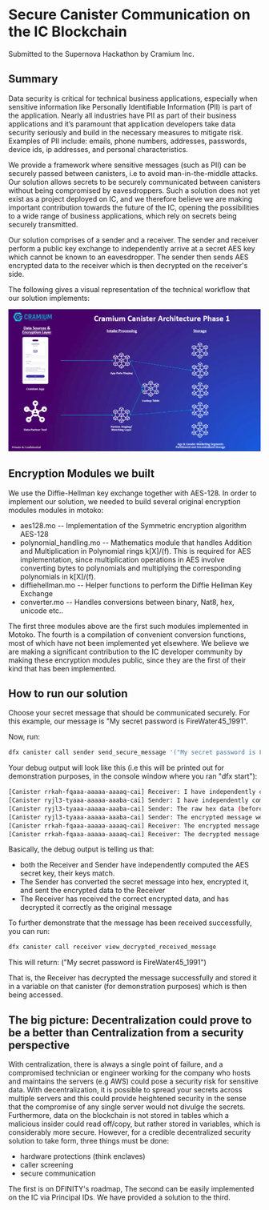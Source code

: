 # Secure Canister Communication on the IC Blockchain
Submitted to the Supernova Hackathon by Cramium Inc.

## Summary

Data security is critical for technical business applications, especially when sensitive information like Personally Identifiable Information (PII) is part of the application.  Nearly all industries have PII as part of their business applications and it’s paramount that application developers take data security seriously and build in the necessary measures to mitigate risk. Examples of PII include: emails, phone numbers, addresses, passwords, device ids, ip addresses, and personal characteristics. 

We provide a framework where sensitive messages (such as PII) can be securely passed between canisters, i.e to avoid man-in-the-middle attacks. Our solution allows secrets to be securely communicated between canisters without being compromised by eavesdroppers. Such a solution does not yet exist as a project deployed on IC, and we therefore believe we are making important contribution towards the future of the IC, opening the possibilities to a wide range of business applications, which rely on secrets being securely transmitted.

Our solution comprises of a sender and a receiver. The sender and receiver perform a public key exchange to independently arrive at a secret AES key which cannot be known to an eavesdropper. The sender then sends AES encrypted data to the receiver which is then decrypted on the receiver's side.

The following gives a visual representation of the technical workflow that our solution implements:
<div align="center">
  <a>
    <img src="images/technical_workflow.png" width="800">
  </a>
</div>

## Encryption Modules we built

We use the Diffie-Hellman key exchange together with AES-128. In order to implement our solution, we needed to build several original encryption modules modules in motoko:

* aes128.mo -- Implementation of the Symmetric encryption algorithm AES-128
* polynomial_handling.mo -- Mathematics module that handles Addition and Multiplication in Polynomial rings k[X]/(f). This is required for AES implementation, since multiplication operations in AES involve converting bytes to polynomials and multiplying the corresponding polynomials in k[X]/(f).
* diffiehellman.mo -- Helper functions to perform the Diffie Hellman Key Exchange
* converter.mo -- Handles conversions between binary, Nat8, hex, unicode etc..

The first three modules above are the first such modules implemented in Motoko. The fourth is a compilation of convenient conversion functions, most of which have not been implemented yet elsewhere. We believe we are making a significant contribution to the IC developer community by making these encryption modules public, since they are the first of their kind that has been implemented.

## How to run our solution

Choose your secret message that should be communicated securely. For this example, our message is "My secret password is FireWater45_1991". 

Now, run: 

 ```sh
dfx canister call sender send_secure_message '("My secret password is FireWater45_1991")'
```

Your debug output will look like this (i.e this will be printed out for demonstration purposes, in the console window where you ran "dfx start"):

 ```sh
[Canister rrkah-fqaaa-aaaaa-aaaaq-cai] Receiver: I have independently computed the AES secret key, and it is f882c3e88feeaad705db052c13cce66b
[Canister ryjl3-tyaaa-aaaaa-aaaba-cai] Sender: I have independently computed the AES secret key, and it is f882c3e88feeaad705db052c13cce66b
[Canister ryjl3-tyaaa-aaaaa-aaaba-cai] Sender: The raw hex data (before encryption) is 4d79207365637265742070617373776f72642069732046697265576174657234355f31393931
[Canister ryjl3-tyaaa-aaaaa-aaaba-cai] Sender: The encrypted message we are sending to the Receiver is 481b2a540f7503a5aa12248c812060d873d0e888862a7c0dc8fee4fb3fed2e329189c1ab8bbbeb2d93e4e9b43de9f228
[Canister rrkah-fqaaa-aaaaa-aaaaq-cai] Receiver: The encrypted message I have received is 481b2a540f7503a5aa12248c812060d873d0e888862a7c0dc8fee4fb3fed2e329189c1ab8bbbeb2d93e4e9b43de9f228
[Canister rrkah-fqaaa-aaaaa-aaaaq-cai] Receiver: The decrypted message using my AES secret key is: My secret password is FireWater45_1991
```

Basically, the debug output is telling us that:
* both the Receiver and Sender have independently computed the AES secret key, their keys match.
* The Sender has converted the secret message into hex, encrypted it, and sent the encrypted data to the Receiver
* The Receiver has received the correct encrypted data, and has decrypted it correctly as the original message

To further demonstrate that the message has been received successfully, you can run: 

 ```sh
dfx canister call receiver view_decrypted_received_message
```

This will return: ("My secret password is FireWater45_1991")

That is, the Receiver has decrypted the message successfully and stored it in a variable on that canister (for demonstration purposes) which is then being accessed.

## The big picture: Decentralization could prove to be a better than Centralization from a security perspective

With centralization, there is always a single point of failure, and a compromised technician or engineer working for the company who hosts and maintains the servers (e.g AWS) could pose a security risk for sensitive data. With decentralization, it is possible to spread your secrets across multiple servers and this could provide heightened security in the sense that the compromise of any single server would not divulge the secrets. Furthermore, data on the blockchain is not stored in tables which a malicious insider could read off/copy, but rather stored in variables, which is considerably more secure. However, for a credible decentralized security solution to take form, three things must be done:
* hardware protections (think enclaves) 
* caller screening
* secure communication

The first is on DFINITY's roadmap, The second can be easily implemented on the IC via Principal IDs. We have provided a solution to the third.
